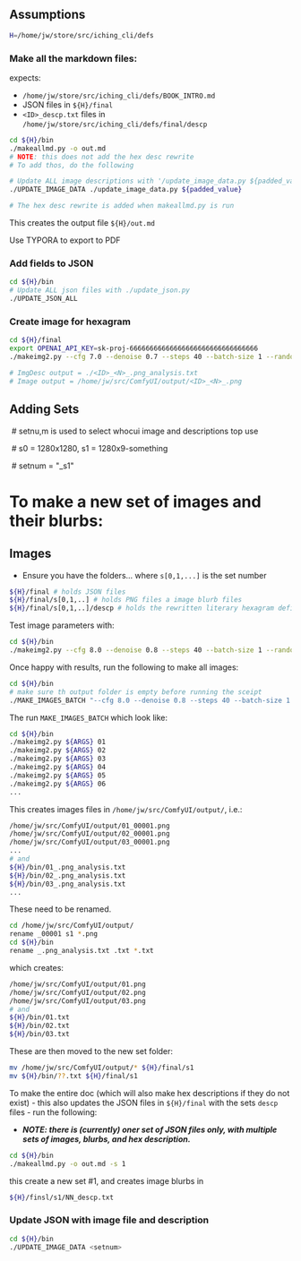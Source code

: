 ## Assumptions

```sh
H=/home/jw/store/src/iching_cli/defs
```

### Make all the markdown files:

expects:

- `/home/jw/store/src/iching_cli/defs/BOOK_INTRO.md`
- JSON files in `${H}/final`
- `<ID>_descp.txt` files in `/home/jw/store/src/iching_cli/defs/final/descp`

```sh
cd ${H}/bin
./makeallmd.py -o out.md
# NOTE: this does not add the hex desc rewrite
# To add thos, do the following

# Update ALL image descriptions with '/update_image_data.py ${padded_value}'
./UPDATE_IMAGE_DATA ./update_image_data.py ${padded_value}

# The hex desc rewrite is added when makeallmd.py is run

```

This creates the output file `${H}/out.md`

Use TYPORA to export to PDF



### Add fields to JSON

```sh
cd ${H}/bin
# Update ALL json files with ./update_json.py
./UPDATE_JSON_ALL 

```

### Create image for hexagram

```sh
cd ${H}/final
export OPENAI_API_KEY=sk-proj-66666666666666666666666666666666
./makeimg2.py --cfg 7.0 --denoise 0.7 --steps 40 --batch-size 1 --random-seed 20

# ImgDesc output = ./<ID>_<N>_.png_analysis.txt
# Image output = /home/jw/src/ComfyUI/output/<ID>_<N>_.png

```



## Adding Sets



​    \# setnu,m is used to select whocui image and descriptions top use

​    \# s0 = 1280x1280, s1 = 1280x9-something

​    \# setnum = "_s1"



# To make a new set of images and their blurbs:

## Images

- Ensure you have the folders... where `s[0,1,...]` is the set number 

```sh
${H}/final # holds JSON files
${H}/final/s[0,1,..] # holds PNG files a image blurb files
${H}/final/s[0,1,..]/descp # holds the rewritten literary hexagram definitions
```

Test image parameters with:

```sh
cd ${H}/bin
./makeimg2.py --cfg 8.0 --denoise 0.8 --steps 40 --batch-size 1 --random-seed 03m # note 03 is ID no seed
```

Once happy with results, run the following to make all images:

```sh
cd ${H}/bin
# make sure th output folder is empty before running the sceipt
./MAKE_IMAGES_BATCH "--cfg 8.0 --denoise 0.8 --steps 40 --batch-size 1 --random_seed "
```

The run `MAKE_IMAGES_BATCH` which look like:

```sh
cd ${H}/bin
./makeimg2.py ${ARGS} 01
./makeimg2.py ${ARGS} 02
./makeimg2.py ${ARGS} 03
./makeimg2.py ${ARGS} 04
./makeimg2.py ${ARGS} 05
./makeimg2.py ${ARGS} 06
...
```

This creates images files in `/home/jw/src/ComfyUI/output/`, i.e.:

```sh
/home/jw/src/ComfyUI/output/01_00001.png
/home/jw/src/ComfyUI/output/02_00001.png
/home/jw/src/ComfyUI/output/03_00001.png
...
# and
${H}/bin/01_.png_analysis.txt
${H}/bin/02_.png_analysis.txt
${H}/bin/03_.png_analysis.txt
...
```

These need to be renamed.

```sh
cd /home/jw/src/ComfyUI/output/
rename _00001 s1 *.png
cd ${H}/bin
rename _.png_analysis.txt .txt *.txt
```

which creates:

```sh
/home/jw/src/ComfyUI/output/01.png
/home/jw/src/ComfyUI/output/02.png
/home/jw/src/ComfyUI/output/03.png
# and 
${H}/bin/01.txt
${H}/bin/02.txt
${H}/bin/03.txt
```

These are then moved to the new set folder:

```sh
mv /home/jw/src/ComfyUI/output/* ${H}/final/s1
mv ${H}/bin/??.txt ${H}/final/s1
```

To make the entire doc (which will also make hex descriptions if they do not exist) - this also updates the JSON files in `${H}/final` with the sets `descp` files - run the following:

- ***NOTE: there is (currently) oner set of JSON files only, with multiple sets of images, blurbs, and hex description.***

```sh
cd ${H}/bin
./makeallmd.py -o out.md -s 1
```

this create a new set #1, and creates image blurbs in 

```sh
${H}/finsl/s1/NN_descp.txt
```

### Update JSON with image file and description

```sh
cd ${H}/bin
./UPDATE_IMAGE_DATA <setnum>
```





